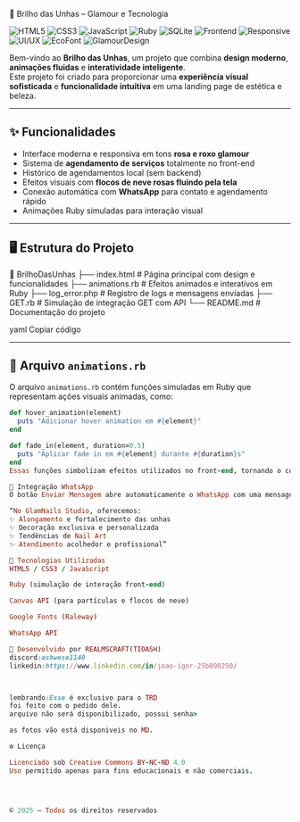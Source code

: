 💅 Brilho das Unhas – Glamour e Tecnologia


![HTML5](https://img.shields.io/badge/HTML5-E34F26?style=for-the-badge&logo=html5&logoColor=white)
![CSS3](https://img.shields.io/badge/CSS3-1572B6?style=for-the-badge&logo=css3&logoColor=white)
![JavaScript](https://img.shields.io/badge/JavaScript-F7E017?style=for-the-badge&logo=javascript&logoColor=black)
![Ruby](https://img.shields.io/badge/Ruby-CC342D?style=for-the-badge&logo=ruby&logoColor=white)
![SQLite](https://img.shields.io/badge/SQLite-003B57?style=for-the-badge&logo=sqlite&logoColor=white)
![Frontend](https://img.shields.io/badge/Frontend-FF69B4?style=for-the-badge)
![Responsive](https://img.shields.io/badge/Responsive-4CAF50?style=for-the-badge)
![UI/UX](https://img.shields.io/badge/UI%2FUX-9C27B0?style=for-the-badge)
![EcoFont](https://img.shields.io/badge/Font%20Eco-Friendly-81C784?style=for-the-badge)
![GlamourDesign](https://img.shields.io/badge/Glamour%20Design-FFB6C1?style=for-the-badge)

Bem-vindo ao **Brilho das Unhas**, um projeto que combina **design moderno**, **animações fluidas** e **interatividade inteligente**.  
Este projeto foi criado para proporcionar uma **experiência visual sofisticada** e **funcionalidade intuitiva** em uma landing page de estética e beleza.

---

## ✨ Funcionalidades

- Interface moderna e responsiva em tons **rosa e roxo glamour**  
- Sistema de **agendamento de serviços** totalmente no front-end  
- Histórico de agendamentos local (sem backend)  
- Efeitos visuais com **flocos de neve rosas fluindo pela tela**  
- Conexão automática com **WhatsApp** para contato e agendamento rápido  
- Animações Ruby simuladas para interação visual

---

## 🖥️ Estrutura do Projeto

📁 BrilhoDasUnhas
├── index.html # Página principal com design e funcionalidades
├── animations.rb # Efeitos animados e interativos em Ruby
├── log_error.php # Registro de logs e mensagens enviadas
├── GET.rb # Simulação de integração GET com API
└── README.md # Documentação do projeto

yaml
Copiar código

---

## 💎 Arquivo `animations.rb`

O arquivo `animations.rb` contém funções simuladas em Ruby que representam ações visuais animadas, como:

```ruby
def hover_animation(element)
  puts "Adicionar hover animation em #{element}"
end

def fade_in(element, duration=0.5)
  puts "Aplicar fade in em #{element} durante #{duration}s"
end
Essas funções simbolizam efeitos utilizados no front-end, tornando o código mais modular e artístico.

📱 Integração WhatsApp
O botão Enviar Mensagem abre automaticamente o WhatsApp com uma mensagem pré-formatada:

“No GlamNails Studio, oferecemos:
✨ Alongamento e fortalecimento das unhas
✨ Decoração exclusiva e personalizada
✨ Tendências de Nail Art
✨ Atendimento acolhedor e profissional”

🧠 Tecnologias Utilizadas
HTML5 / CSS3 / JavaScript

Ruby (simulação de interação front-end)

Canvas API (para partículas e flocos de neve)

Google Fonts (Raleway)

WhatsApp API

💜 Desenvolvido por REALMSCRAFT(TIOASH)
discord:ashwese1140
linkedin:https://www.linkedin.com/in/joao-igor-25b090250/



lembrando:Esse é exclusivo para o TRD
foi feito com o pedido dele.
arquivo não será disponibilizado, possui senha>

as fotos vão está disponiveis no MD.

⚙️ Licença

Licenciado sob Creative Commons BY-NC-ND 4.0
Uso permitido apenas para fins educacionais e não comerciais.




© 2025 – Todos os direitos reservados

